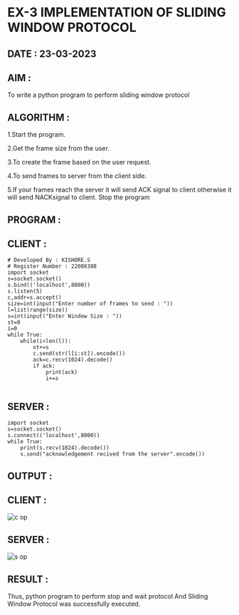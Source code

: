 # EX-3 IMPLEMENTATION OF SLIDING WINDOW PROTOCOL
## DATE : 23-03-2023
## AIM :
To write a python program to perform sliding window protocol
## ALGORITHM :

 1.Start the program.
 
 2.Get the frame size from the user.
 
 3.To create the frame based on the user request.
 
 4.To send frames to server from the client side.
 
 5.If your frames reach the server it will send ACK signal to client otherwise it will send NACKsignal to client.
    Stop the program
 
## PROGRAM :
## CLIENT :
```
# Developed By : KISHORE.S
# Register Number : 22008388
import socket
s=socket.socket()
s.bind(('localhost',8000))
s.listen(5)
c,addr=s.accept()
size=int(input("Enter number of frames to send : "))
l=list(range(size))
s=int(input("Enter Window Size : "))
st=0
i=0
while True:
    while(i<len(l)):
        st+=s
        c.send(str(l[i:st]).encode())
        ack=c.recv(1024).decode()
        if ack:
            print(ack)
            i+=s
          
 ```
## SERVER :
```
import socket
s=socket.socket()
s.connect(('localhost',8000))
while True:
    print(s.recv(1024).decode())
    s.send("acknowledgement recived from the server".encode())
```
## OUTPUT :
## CLIENT :
![c op](https://github.com/Kishore2o/EX-3/assets/118679883/f5a3dba5-6ec2-4b16-b90c-db9eca23b407)


## SERVER :
![s op](https://github.com/Kishore2o/EX-3/assets/118679883/570e244f-2a97-4362-91d6-951c06ba10c2)


## RESULT :
Thus, python program to perform stop and wait protocol And Sliding Window Protocol was successfully executed.
